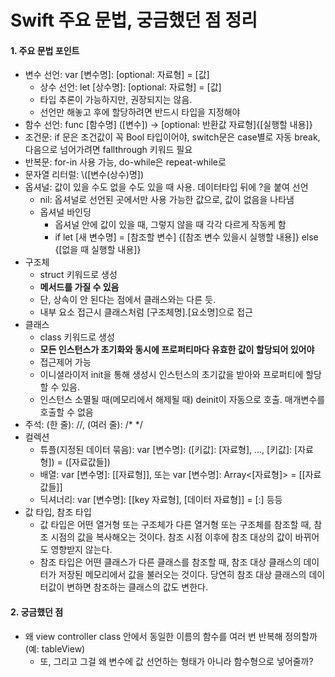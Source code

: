 # Swift 주요 문법, 궁금했던 점 정리

#### 1. 주요 문법 포인트

- 변수 선언: var [변수명]: [optional: 자료형] = [값]
  - 상수 선언: let [상수명]: [optional: 자료형] = [값]
  - 타입 추론이 가능하지만, 권장되지는 않음. 
  - 선언만 해놓고 후에 할당하려면 반드시 타입을 지정해야
- 함수 선언: func [함수명] ([변수]) -> [optional: 반환값 자료형]{[실행할 내용]}
- 조건문: if 문은 조건값이 꼭 Bool 타입이어야, switch문은 case별로 자동 break, 다음으로 넘어가려면 fallthrough 키워드 필요
- 반복문: for-in 사용 가능, do-while은 repeat-while로
- 문자열 리터럴: \\([변수(상수)명])
- 옵셔널: 값이 있을 수도 없을 수도 있을 때 사용. 데이터타입 뒤에 ?을 붙여 선언
  - nil: 옵셔널로 선언된 곳에서만 사용 가능한 값으로, 값이 없음을 나타냄
  - 옵셔널 바인딩
    - 옵셔널 안에 값이 있을 때, 그렇지 않을 때 각각 다르게 작동케 함
    - if let [새 변수명] = [참조할 변수] {[참조 변수 있을시 실행할 내용]} else {[없을 때 실행할 내용]}
- 구조체
  - struct 키워드로 생성 
  - **메서드를 가질 수 있음** 
  - 단, 상속이 안 된다는 점에서 클래스와는 다른 듯. 
  - 내부 요소 접근시 클래스처럼 [구조체명].[요소명]으로 접근
- 클래스
  - class 키워드로 생성
  - **모든 인스턴스가 초기화와 동시에 프로퍼티마다 유효한 값이 할당되어 있어야**
  - 접근제어 가능
  - 이니셜라이저 init을 통해 생성시 인스턴스의 초기값을 받아와 프로퍼티에 할당할 수 있음.
  - 인스턴스 소멸될 때(메모리에서 해제될 때) deinit이 자동으로 호출. 매개변수를 호출할 수 없음
- 주석: (한 줄): //, (여러 줄): /* */ 
- 컬렉션
  - 튜플(지정된 데이터 묶음): var [변수명]: ([키값]: [자료형], ..., [키값]: [자료형]) = ([자료값들])
  - 배열: var [변수명]: [[자료형]], 또는 var [변수명]: Array<[자료형]> = [[자료값들]]
  - 딕셔너리: var [변수명]: [[key 자료형], [데이터 자료형]] = [:] 등등
- 값 타입, 참조 타입
  - 값 타입은 어떤 열거형 또는 구조체가 다른 열거형 또는 구조체를 참조할 때, 참조 시점의 값을 복사해오는 것이다. 참조 시점 이후에 참조 대상의 값이 바뀌어도 영향받지 않는다.
  - 참조 타입은 어떤 클래스가 다른 클래스를 참조할 때, 참조 대상 클래스의 데이터가 저장된 메모리에서 값을 불러오는 것이다. 당연히 참조 대상 클래스의 데이터값이 변하면 참조하는 클래스의 값도 변한다.

#### 2. 궁금했던 점

- 왜 view controller class 안에서 동일한 이름의 함수를 여러 번 반복해 정의할까(예: tableView)
  - 또, 그리고 그걸 왜 변수에 값 선언하는 형태가 아니라 함수형으로 넣어줄까?

